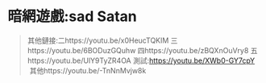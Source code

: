 # 暗網遊戲:sad Satan
> 其他鏈接:二https://youtu.be/x0HeucTQKIM 
> 三https://youtu.be/6BODuzGQuhw 
> 四https://youtu.be/zBQXnOuVry8
> 五https://youtu.be/UlY9TyZR4OA
> 測試:https://youtu.be/XWb0-GY7cpY
  其他https://youtu.be/-TnNnMvjw8k
